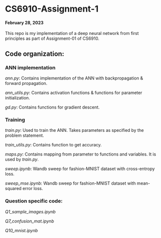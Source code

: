 # CS6910-Assignment-1
#### February 28, 2023

This repo is my implementation of a deep neural network from first principles as part of Assignment-01 of CS6910.

## Code organization:

### ANN implementation

*ann.py*: Contains implementation of the ANN with backpropagation & forward propagation.

*ann_utils.py*: Contains activation functions & functions for parameter initialization.

*gd.py*: Contains functions for gradient descent.

### Training

*train.py*: Used to train the ANN. Takes parameters as specified by the problem statement.

*train_utils.py*: Contains function to get accuracy.

*maps.py*: Contains mapping from parameter to functions and variables. It is used by *train.py*.

*sweep.ipynb*: Wandb sweep for fashion-MNIST dataset with cross-entropy loss.

*sweep_mse.ipynb*: Wandb sweep for fashion-MNIST dataset with mean-squared error loss.

### Question specific code:

*Q1_sample_images.ipynb*

*Q7_confusion_mat.ipynb*

*Q10_mnist.ipynb*